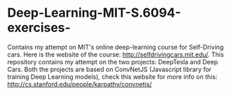 # Deep-Learning-MIT-S.6094-exercises-

Contains my attempt on MIT's online deep-learning course for Self-Driving cars. Here is the website of the course: http://selfdrivingcars.mit.edu/. This repository contains my attempt on the two projects: DeepTesla and Deep Cars. Both the projects are based on ConvNetJS (Javascript library for training Deep Learning models), check this website for more info on this: http://cs.stanford.edu/people/karpathy/convnetjs/


